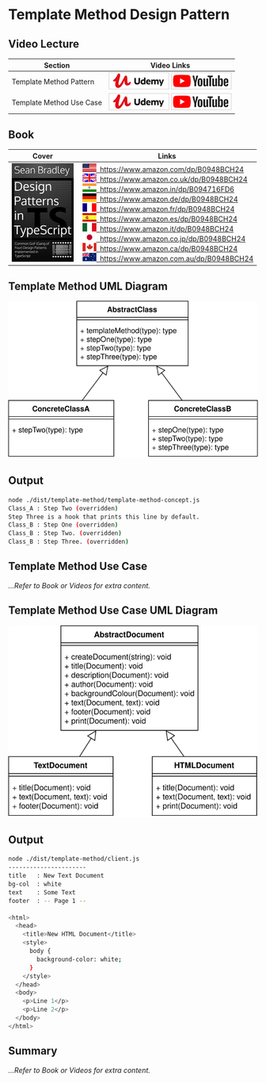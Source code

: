 # Template Method Design Pattern

## Video Lecture

| Section                  | Video Links                                                                                                                                                                                                                        |
| ------------------------ | ---------------------------------------------------------------------------------------------------------------------------------------------------------------------------------------------------------------------------------- |
| Template Method Pattern  | <a class="udemyVideoLink" href="https://www.udemy.com/course/design-patterns-typescript/learn/lecture/27133756/?referralCode=6384C079FB0A503DB9D9" target="_blank" title="Template Method"><img src="../img/udemy_btn_sm.gif" alt="Template Method"/></a>&nbsp;<a id="ytVideoLink" href="https://www.youtube.com/watch?v=DkdQiMqnYL4&list=PLKWUX7aMnlELvv8bXquIgxXYyHH5SFlaP" target="_blank" title="Template Method Pattern"><img src="../img/yt_btn_sm.gif" alt="Template Method Pattern"/></a>   |
| Template Method Use Case | <a class="udemyVideoLink" href="https://www.udemy.com/course/design-patterns-typescript/learn/lecture/27133758/?referralCode=6384C079FB0A503DB9D9" target="_blank" title="Template Method Use Case"><img src="../img/udemy_btn_sm.gif" alt="Template Method Use Case"/></a>&nbsp;<a id="ytVideoLink" href="https://www.youtube.com/watch?v=nYBHh9l0IK8&list=PLKWUX7aMnlELvv8bXquIgxXYyHH5SFlaP" target="_blank" title="Template Method Use Case"><img src="../img/yt_btn_sm.gif" alt="Template Method Use Case"/></a> |

## Book 

Cover | Links
-|-
![Design Patterns In TypeScript (ASIN : B0948BCH24)](../img/dp_typescript_125.jpg) | &nbsp;<a href="https://www.amazon.com/dp/B0948BCH24"><img src="../img/flag_us.gif">&nbsp; https://www.amazon.com/dp/B0948BCH24</a><br/>&nbsp;<a href="https://www.amazon.co.uk/dp/B0948BCH24"><img src="../img/flag_uk.gif">&nbsp; https://www.amazon.co.uk/dp/B0948BCH24</a><br/>&nbsp;<a href="https://www.amazon.in/dp/B094716FD6"><img src="../img/flag_in.gif">&nbsp; https://www.amazon.in/dp/B094716FD6</a><br/>&nbsp;<a href="https://www.amazon.de/dp/B0948BCH24"><img src="../img/flag_de.gif">&nbsp; https://www.amazon.de/dp/B0948BCH24</a><br/>&nbsp;<a href="https://www.amazon.fr/dp/B0948BCH24"><img src="../img/flag_fr.gif">&nbsp; https://www.amazon.fr/dp/B0948BCH24</a><br/>&nbsp;<a href="https://www.amazon.es/dp/B0948BCH24"><img src="../img/flag_es.gif">&nbsp; https://www.amazon.es/dp/B0948BCH24</a><br/>&nbsp;<a href="https://www.amazon.it/dp/B0948BCH24"><img src="../img/flag_it.gif">&nbsp; https://www.amazon.it/dp/B0948BCH24</a><br/>&nbsp;<a href="https://www.amazon.co.jp/dp/B0948BCH24"><img src="../img/flag_jp.gif">&nbsp; https://www.amazon.co.jp/dp/B0948BCH24</a><br/>&nbsp;<a href="https://www.amazon.ca/dp/B0948BCH24"><img src="../img/flag_ca.gif">&nbsp; https://www.amazon.ca/dp/B0948BCH24</a><br/>&nbsp;<a href="https://www.amazon.com.au/dp/B0948BCH24"><img src="../img/flag_au.gif">&nbsp; https://www.amazon.com.au/dp/B0948BCH24</a>

## Template Method UML Diagram

![Template Method UML Diagram](../img/template_concept.svg)

## Output

```bash
node ./dist/template-method/template-method-concept.js
Class_A : Step Two (overridden)
Step Three is a hook that prints this line by default.
Class_B : Step One (overridden)
Class_B : Step Two. (overridden)
Class_B : Step Three. (overridden)
```

## Template Method Use Case

_...Refer to Book or Videos for extra content._

## Template Method Use Case UML Diagram

![Template Method Use Case UML Diagram](../img/template_example.svg)

## Output

```bash
node ./dist/template-method/client.js
----------------------
title   : New Text Document
bg-col  : white
text    : Some Text
footer  : -- Page 1 --

<html>
  <head>
    <title>New HTML Document</title>
    <style>
      body {
        background-color: white;
      }
    </style>
  </head>
  <body>
    <p>Line 1</p>
    <p>Line 2</p>
  </body>
</html>
```

## Summary

_...Refer to Book or Videos for extra content._

